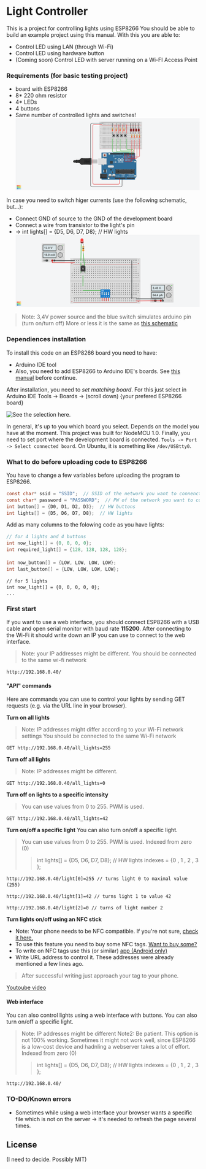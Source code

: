 # Light Controller
This is a project for controlling lights using ESP8266
You should be able to build an example project using this manual. With this you are able to:
  - Control LED using LAN (through Wi-Fi)
  - Control LED using hardware button
  - (Coming soon) Control LED with server running on a Wi-FI Access Point 
  
### Requirements (for basic testing project)
  - board with ESP8266
  - 8* 220 ohm resistor
  - 4* LEDs
  - 4 buttons
  - Same number of controlled lights and switches! 
  ![Schematic](https://github.com/tomas-dostal/light_controller/blob/master/light_controller_v1.png)
  

In case you need to switch higer currents (use the following schematic, but...): 
  - Connect GND of source to the GND of the development board
  - Connect a wire from transistor to the light's pin 
  - -> int lights[] = {D5, D6, D7, D8};  // HW lights
  ![Schematic](https://github.com/tomas-dostal/light_controller/blob/master/NPN_highpower_switch.png)
> Note: 3,4V power source and the blue switch simulates arduino pin (turn on/turn off)
> More or less it is the same as [this schematic](https://en.wikipedia.org/wiki/Transistor#Transistor_as_a_switch)
### Dependiences installation

To install this code on an ESP8266 board you need to have:
- Arduino IDE tool
- Also, you need to add ESP8266 to Arduino IDE's boards. See [this manual](https://randomnerdtutorials.com/how-to-install-esp8266-board-arduino-ide/) before continue. 

After installation, you need to *set matching board*. 
For this just select in Arduino IDE Tools -> Boards -> (scroll down) {your prefered ESP8266 board} 

![See the selection here. ](https://cdn.sparkfun.com/assets/learn_tutorials/3/6/5/arduino-board-select.png)

In general, it's up to you which board you select. Depends on the model you have at the moment. This project was built for NodeMCU 1.0.
Finally, you need to set port where the development board is connected. ```Tools -> Port -> Select connected board```. On Ubuntu, it is something like ```/dev/USBtty0```. 

### What to do before uploading code to ESP8266
You have to change a few variables before uploading the program to ESP8266. 
```c
const char* ssid = "SSID";  // SSID of the network you want to connenct to
const char* password = "PASSWORD";  // PW of the network you want to connenct to
int button[] = {D0, D1, D2, D3};  // HW buttons
int lights[] = {D5, D6, D7, D8};  // HW lights
```
Add as many columns to the folowing code as you have lights: 
```c
// for 4 lights and 4 buttons
int now_light[] = {0, 0, 0, 0};
int required_light[] = {128, 128, 128, 128};

int now_button[] = {LOW, LOW, LOW, LOW};
int last_button[] = {LOW, LOW, LOW, LOW};
```
```
// for 5 lights
int now_light[] = {0, 0, 0, 0, 0};
...
```

### First start

If you want to use a web interface, you should connect ESP8266 with a USB cable and open serial monitor with baud rate **115200**. After connecting to the Wi-Fi it should write down an IP you can use to connect to the web interface. 
> Note: your IP addresses might be different.
> You should be connected to the same wi-fi network


```
http://192.168.0.40/
```

#### "API" commands
Here are commands you can use to control your lights by sending GET requests (e.g. via the URL line in your browser). 

**Turn on all lights**
> Note: IP addresses might differ according to your Wi-Fi network settings 
> You should be connected to the same Wi-Fi network
```
GET http://192.168.0.40/all_lights=255
```
**Turn off all lights**
> Note: IP addresses might be different.
```
GET http://192.168.0.40/all_lights=0
```
**Turn off on lights to a specific intensity**
> You can use values from 0 to 255. PWM is used.
```
GET http://192.168.0.40/all_lights=42
```
**Turn on/off a specific light**
You can also turn on/off a specific light. 
> You can use values from 0 to 255. PWM is used.
> Indexed from zero (0)
>> int lights[] = {D5, D6, D7, D8};  // HW lights
>> indexes = {0 , 1 , 2 , 3 };  

```
http://192.168.0.40/light[0]=255 // turns light 0 to maximal value (255)
```
```
http://192.168.0.40/light[1]=42 // turns light 1 to value 42
```
```
http://192.168.0.40/light[2]=0 // turns of light number 2
```


**Turn lights on/off using an NFC stick**
-  Note: Your phone needs to be NFC compatible. If you're not sure, [check it here. ](https://www.unitag.io/nfc/is-my-phone-compatible-with-nfc)
-  To use this feature you need to buy some NFC tags. [Want to buy some? ](https://www.aliexpress.com/wholesale?catId=303006&initiative_id=AS_20180215042558&SearchText=nfc+tag)
-  To write on NFC tags use this (or similar) [ app (Android only)](https://play.google.com/store/apps/details?id=com.wakdev.wdnfc)
-  Write URL address to control it. These addresses were already mentioned a few lines ago. 
> After successful writing just approach your tag to your phone.

[Youtoube video](https://youtu.be/nTlXOTvhRiI)

#### Web interface
You can also control lights using a web interface with buttons. 
You can also turn on/off a specific light. 
> Note: IP addresses might be different
> Note2: Be patient. This option is not 100% working. Sometimes it might not work well, since ESP8266 is a low-cost device and hadnling a webserver takes a lot of effort. 
> Indexed from zero (0)
>> int lights[] = {D5, D6, D7, D8};  // HW lights
>> indexes = {0 , 1 , 2 , 3 };  

```
http://192.168.0.40/
```

### TO-DO/Known errors

 - Sometimes while using a web interface your browser wants a specific file which is not on the server -> it's needed to refresh the page several times. 

License
-----
(I need to decide. Possibly MIT) 
